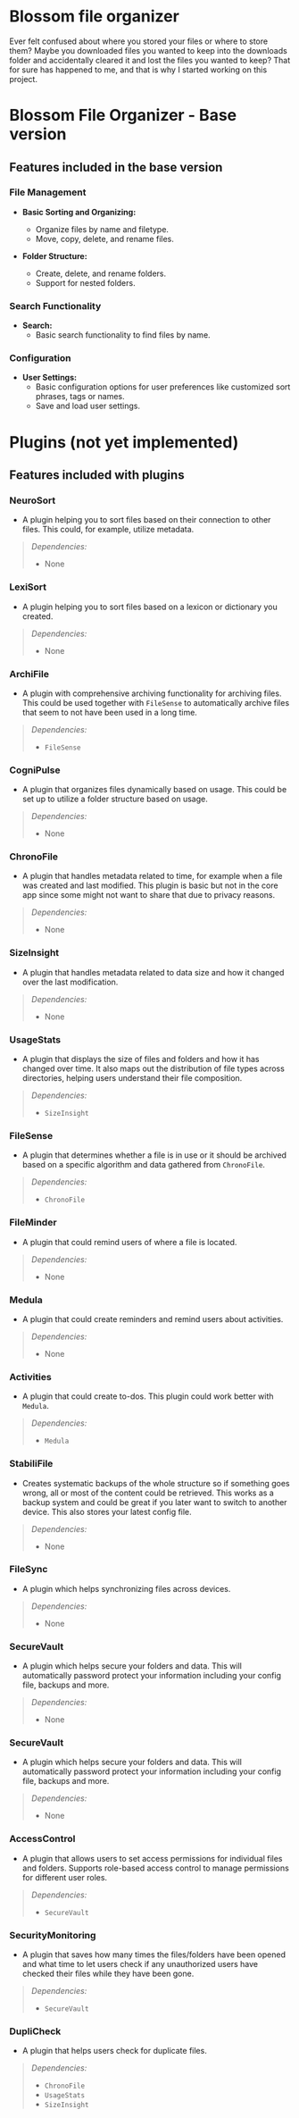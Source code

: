 # Blossom file organizer

Ever felt confused about where you stored your files or where to store them? Maybe you downloaded files you wanted to keep into the downloads folder and accidentally cleared it and lost the files you wanted to keep? That for sure has happened to me, and that is why I started working on this project.

# Blossom File Organizer - Base version

## Features included in the base version

### File Management

- **Basic Sorting and Organizing:**

  - Organize files by name and filetype.
  - Move, copy, delete, and rename files.

- **Folder Structure:**
  - Create, delete, and rename folders.
  - Support for nested folders.

### Search Functionality

- **Search:**
  - Basic search functionality to find files by name.

### Configuration

- **User Settings:**
  - Basic configuration options for user preferences like customized sort phrases, tags or names.
  - Save and load user settings.

# Plugins (not yet implemented)

## Features included with plugins

### NeuroSort

- A plugin helping you to sort files based on their connection to other files. This could, for example, utilize metadata.

> _Dependencies:_
>
> - None

### LexiSort

- A plugin helping you to sort files based on a lexicon or dictionary you created.

> _Dependencies:_
>
> - None

### ArchiFile

- A plugin with comprehensive archiving functionality for archiving files. This could be used together with `FileSense` to automatically archive files that seem to not have been used in a long time.

> _Dependencies:_
>
> - `FileSense`

### CogniPulse

- A plugin that organizes files dynamically based on usage. This could be set up to utilize a folder structure based on usage.

> _Dependencies:_
>
> - None

### ChronoFile

- A plugin that handles metadata related to time, for example when a file was created and last modified. This plugin is basic but not in the core app since some might not want to share that due to privacy reasons.

> _Dependencies:_
>
> - None

### SizeInsight

- A plugin that handles metadata related to data size and how it changed over the last modification.

> _Dependencies:_
>
> - None

### UsageStats

- A plugin that displays the size of files and folders and how it has changed over time. It also maps out the distribution of file types across directories, helping users understand their file composition.

> _Dependencies:_
>
> - `SizeInsight`

### FileSense

- A plugin that determines whether a file is in use or it should be archived based on a specific algorithm and data gathered from `ChronoFile`.

> _Dependencies:_
>
> - `ChronoFile`

### FileMinder

- A plugin that could remind users of where a file is located.

> _Dependencies:_
>
> - None

### Medula

- A plugin that could create reminders and remind users about activities.

> _Dependencies:_
>
> - None

### Activities

- A plugin that could create to-dos. This plugin could work better with `Medula`.

> _Dependencies:_
>
> - `Medula`

### StabiliFile

- Creates systematic backups of the whole structure so if something goes wrong, all or most of the content could be retrieved. This works as a backup system and could be great if you later want to switch to another device. This also stores your latest config file.

> _Dependencies:_
>
> - None

### FileSync

- A plugin which helps synchronizing files across devices.

> _Dependencies:_
>
> - None

### SecureVault

- A plugin which helps secure your folders and data. This will automatically password protect your information including your config file, backups and more.

> _Dependencies:_
>
> - None

### SecureVault

- A plugin which helps secure your folders and data. This will automatically password protect your information including your config file, backups and more.

> _Dependencies:_
>
> - None

### AccessControl

- A plugin that allows users to set access permissions for individual files and folders. Supports role-based access control to manage permissions for different user roles.

> _Dependencies:_
>
> - `SecureVault`

### SecurityMonitoring

- A plugin that saves how many times the files/folders have been opened and what time to let users check if any unauthorized users have checked their files while they have been gone.

> _Dependencies:_
>
> - `SecureVault`

### DupliCheck

- A plugin that helps users check for duplicate files.

> _Dependencies:_
>
> - `ChronoFile`
> - `UsageStats`
> - `SizeInsight`
